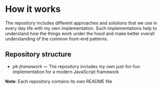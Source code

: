 # How it works
The repository includes different approaches and solutions that we use in every day life with my own implementation. 
Such implementations help to understand how the things work under the hood and make better overall understanding of the common front-end patterns.

## Repository structure
* _pk-framework_ — The repository includes my own just-for-fun implementation for a modern JavaScript framework


__Note__: Each repository contains its own README file

